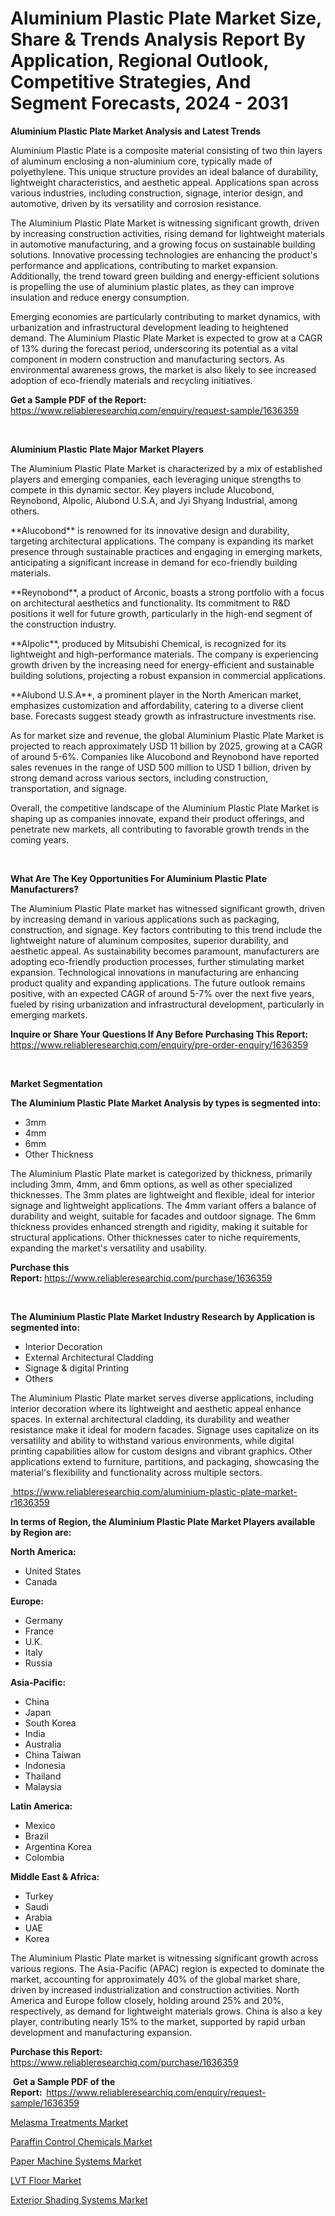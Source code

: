 <p><h1>Aluminium Plastic Plate Market Size, Share & Trends Analysis Report By Application, Regional Outlook, Competitive Strategies, And Segment Forecasts, 2024 - 2031</h1></p><p><strong>Aluminium Plastic Plate Market Analysis and Latest Trends</strong></p>
<p><p>Aluminium Plastic Plate is a composite material consisting of two thin layers of aluminum enclosing a non-aluminium core, typically made of polyethylene. This unique structure provides an ideal balance of durability, lightweight characteristics, and aesthetic appeal. Applications span across various industries, including construction, signage, interior design, and automotive, driven by its versatility and corrosion resistance.</p><p>The Aluminium Plastic Plate Market is witnessing significant growth, driven by increasing construction activities, rising demand for lightweight materials in automotive manufacturing, and a growing focus on sustainable building solutions. Innovative processing technologies are enhancing the product's performance and applications, contributing to market expansion. Additionally, the trend toward green building and energy-efficient solutions is propelling the use of aluminium plastic plates, as they can improve insulation and reduce energy consumption.</p><p>Emerging economies are particularly contributing to market dynamics, with urbanization and infrastructural development leading to heightened demand. The Aluminium Plastic Plate Market is expected to grow at a CAGR of 13% during the forecast period, underscoring its potential as a vital component in modern construction and manufacturing sectors. As environmental awareness grows, the market is also likely to see increased adoption of eco-friendly materials and recycling initiatives.</p></p>
<p><strong>Get a Sample PDF of the Report:&nbsp;</strong> <a href="https://www.reliableresearchiq.com/enquiry/request-sample/1636359">https://www.reliableresearchiq.com/enquiry/request-sample/1636359</a></p>
<p>&nbsp;</p>
<p><strong>Aluminium Plastic Plate Major Market Players</strong></p>
<p><p>The Aluminium Plastic Plate Market is characterized by a mix of established players and emerging companies, each leveraging unique strengths to compete in this dynamic sector. Key players include Alucobond, Reynobond, Alpolic, Alubond U.S.A, and Jyi Shyang Industrial, among others.</p><p>**Alucobond** is renowned for its innovative design and durability, targeting architectural applications. The company is expanding its market presence through sustainable practices and engaging in emerging markets, anticipating a significant increase in demand for eco-friendly building materials.</p><p>**Reynobond**, a product of Arconic, boasts a strong portfolio with a focus on architectural aesthetics and functionality. Its commitment to R&D positions it well for future growth, particularly in the high-end segment of the construction industry.</p><p>**Alpolic**, produced by Mitsubishi Chemical, is recognized for its lightweight and high-performance materials. The company is experiencing growth driven by the increasing need for energy-efficient and sustainable building solutions, projecting a robust expansion in commercial applications.</p><p>**Alubond U.S.A**, a prominent player in the North American market, emphasizes customization and affordability, catering to a diverse client base. Forecasts suggest steady growth as infrastructure investments rise.</p><p>As for market size and revenue, the global Aluminium Plastic Plate Market is projected to reach approximately USD 11 billion by 2025, growing at a CAGR of around 5-6%. Companies like Alucobond and Reynobond have reported sales revenues in the range of USD 500 million to USD 1 billion, driven by strong demand across various sectors, including construction, transportation, and signage.</p><p>Overall, the competitive landscape of the Aluminium Plastic Plate Market is shaping up as companies innovate, expand their product offerings, and penetrate new markets, all contributing to favorable growth trends in the coming years.</p></p>
<p>&nbsp;</p>
<p><strong>What Are The Key Opportunities For Aluminium Plastic Plate Manufacturers?</strong></p>
<p><p>The Aluminium Plastic Plate market has witnessed significant growth, driven by increasing demand in various applications such as packaging, construction, and signage. Key factors contributing to this trend include the lightweight nature of aluminum composites, superior durability, and aesthetic appeal. As sustainability becomes paramount, manufacturers are adopting eco-friendly production processes, further stimulating market expansion. Technological innovations in manufacturing are enhancing product quality and expanding applications. The future outlook remains positive, with an expected CAGR of around 5-7% over the next five years, fueled by rising urbanization and infrastructural development, particularly in emerging markets.</p></p>
<p><strong>Inquire or Share Your Questions If Any Before Purchasing This Report:</strong> <a href="https://www.reliableresearchiq.com/enquiry/pre-order-enquiry/1636359">https://www.reliableresearchiq.com/enquiry/pre-order-enquiry/1636359</a></p>
<p>&nbsp;</p>
<p><strong>Market Segmentation</strong></p>
<p><strong>The Aluminium Plastic Plate Market Analysis by types is segmented into:</strong></p>
<p><ul><li>3mm</li><li>4mm</li><li>6mm</li><li>Other Thickness</li></ul></p>
<p><p>The Aluminium Plastic Plate market is categorized by thickness, primarily including 3mm, 4mm, and 6mm options, as well as other specialized thicknesses. The 3mm plates are lightweight and flexible, ideal for interior signage and lightweight applications. The 4mm variant offers a balance of durability and weight, suitable for facades and outdoor signage. The 6mm thickness provides enhanced strength and rigidity, making it suitable for structural applications. Other thicknesses cater to niche requirements, expanding the market's versatility and usability.</p></p>
<p><strong>Purchase this Report:&nbsp;</strong><a href="https://www.reliableresearchiq.com/purchase/1636359">https://www.reliableresearchiq.com/purchase/1636359</a></p>
<p>&nbsp;</p>
<p><strong>The Aluminium Plastic Plate Market Industry Research by Application is segmented into:</strong></p>
<p><ul><li>Interior Decoration</li><li>External Architectural Cladding</li><li>Signage & digital Printing</li><li>Others</li></ul></p>
<p><p>The Aluminium Plastic Plate market serves diverse applications, including interior decoration where its lightweight and aesthetic appeal enhance spaces. In external architectural cladding, its durability and weather resistance make it ideal for modern facades. Signage uses capitalize on its versatility and ability to withstand various environments, while digital printing capabilities allow for custom designs and vibrant graphics. Other applications extend to furniture, partitions, and packaging, showcasing the material's flexibility and functionality across multiple sectors.</p></p>
<p><a href="https://www.reliableresearchiq.com/aluminium-plastic-plate-market-r1636359">&nbsp;https://www.reliableresearchiq.com/aluminium-plastic-plate-market-r1636359</a></p>
<p><strong>In terms of Region, the Aluminium Plastic Plate Market Players available by Region are:</strong></p>
<p>
    <p> <strong> North America: </strong>
        <ul>
            <li>United States</li>
            <li>Canada</li>
        </ul>
        </p> 
    <p> <strong> Europe: </strong>
        <ul>
            <li>Germany</li>
            <li>France</li>
            <li>U.K.</li>
            <li>Italy</li>
            <li>Russia</li>
        </ul>
        </p> 
    <p> <strong> Asia-Pacific: </strong>
        <ul>
            <li>China</li>
            <li>Japan</li>
            <li>South Korea</li>
            <li>India</li>
            <li>Australia</li>
            <li>China Taiwan</li>
            <li>Indonesia</li>
            <li>Thailand</li>
            <li>Malaysia</li>
        </ul>
        </p> 
    <p> <strong> Latin America: </strong>
        <ul>
            <li>Mexico</li>
            <li>Brazil</li>
            <li>Argentina Korea</li>
            <li>Colombia</li>
        </ul>
        </p> 
    <p> <strong> Middle East & Africa: </strong>
        <ul>
            <li>Turkey</li>
            <li>Saudi</li>
            <li>Arabia</li>
            <li>UAE</li>
            <li>Korea</li>
        </ul>
    </p>
    </p>
<p><p>The Aluminium Plastic Plate market is witnessing significant growth across various regions. The Asia-Pacific (APAC) region is expected to dominate the market, accounting for approximately 40% of the global market share, driven by increased industrialization and construction activities. North America and Europe follow closely, holding around 25% and 20%, respectively, as demand for lightweight materials grows. China is also a key player, contributing nearly 15% to the market, supported by rapid urban development and manufacturing expansion.</p></p>
<p><strong>Purchase this Report: </strong><a href="https://www.reliableresearchiq.com/purchase/1636359">https://www.reliableresearchiq.com/purchase/1636359</a></p>
<p>&nbsp;<strong>Get a Sample PDF of the Report:&nbsp;&nbsp;</strong><a href="https://www.reliableresearchiq.com/enquiry/request-sample/1636359">https://www.reliableresearchiq.com/enquiry/request-sample/1636359</a></p>
<p><strong></strong></p>
<p><p><a href="https://www.linkedin.com/pulse/evaluating-global-melasma-treatments-market-trends-growth-vvufe">Melasma Treatments Market</a></p><p><a href="https://medium.com/@juanstephebgxxfbf/paraffin-control-chemicals-market-a-global-and-regional-analysis-2024-2031-75f001ffffc5?postPublishedType=repub">Paraffin Control Chemicals Market</a></p><p><a href="https://medium.com/@juanstephebgxxfbf/insights-into-the-paper-machine-systems-market-market-players-market-size-geographical-regions-e37f5f97f802?postPublishedType=repub">Paper Machine Systems Market</a></p><p><a href="https://issuu.com/reportprime-2/docs/lvt-floor-market-size-2030.pptx_966a49a1378bcc">LVT Floor Market</a></p><p><a href="https://www.linkedin.com/pulse/exterior-shading-systems-market-trends-analysis-opportunities-yjkke">Exterior Shading Systems Market</a></p></p>